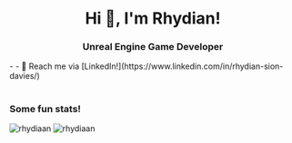 <h1 align="center">Hi 👋, I'm Rhydian!</h1>
<h3 align="center">Unreal Engine Game Developer</h3>
- 
- 📄 Reach me via [LinkedIn!](https://www.linkedin.com/in/rhydian-sion-davies/)

<h1></h1>
<h3 align="left">Some fun stats!</h3>
<p>
  <img src="https://github-readme-streak-stats.herokuapp.com/?user=rhydiaan&theme=dark" alt="rhydiaan" />
  <img src="https://github-readme-stats.vercel.app/api?username=rhydiaan&show_icons=true&theme=dark&locale=en" alt="rhydiaan" />
</p> 
